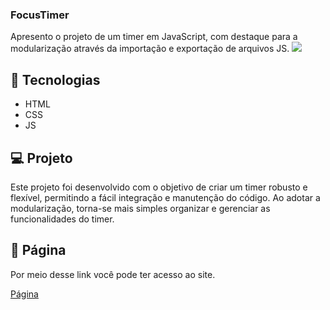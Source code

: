 <h3>FocusTimer</h3>

Apresento o projeto de um timer em JavaScript, com destaque para a modularização através da importação e exportação de arquivos JS.
<img src="https://github.com/frank-cardoso/FocusTimer/assets/114771200/49c6f9c7-0473-4176-944d-c0f1bc1675e9"/>

<h2>🚀 Tecnologias</h2>
<ul>
  <li>HTML</li>
  <li>CSS</li>
  <li>JS</li>
</ul>

<h2>💻 Projeto</h2>
<p>Este projeto foi desenvolvido com o objetivo de criar um timer robusto e flexível, permitindo a fácil integração e manutenção do código. Ao adotar a modularização, torna-se mais simples organizar e gerenciar as funcionalidades do timer.</p>
</ul>

<h2>🔗 Página</h2>
<p>Por meio desse link você pode ter acesso ao site.</p>
<a href="https://frank-cardoso.github.io/FocusTimer/ target="_blank">Página</a>

